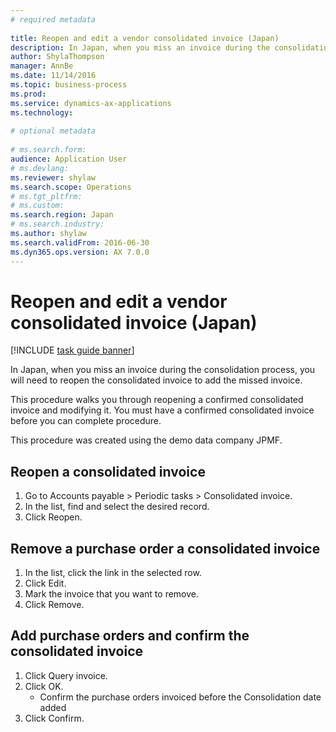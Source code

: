 ```yaml
--- 
# required metadata 
 
title: Reopen and edit a vendor consolidated invoice (Japan)
description: In Japan, when you miss an invoice during the consolidation process, you will need to reopen the consolidated invoice to add the missed invoice. 
author: ShylaThompson
manager: AnnBe 
ms.date: 11/14/2016
ms.topic: business-process 
ms.prod:  
ms.service: dynamics-ax-applications 
ms.technology:  
 
# optional metadata 
 
# ms.search.form:   
audience: Application User 
# ms.devlang:  
ms.reviewer: shylaw
ms.search.scope: Operations 
# ms.tgt_pltfrm:  
# ms.custom:  
ms.search.region: Japan
# ms.search.industry: 
ms.author: shylaw
ms.search.validFrom: 2016-06-30 
ms.dyn365.ops.version: AX 7.0.0 
---
```

# Reopen and edit a vendor consolidated invoice (Japan)

[!INCLUDE [task guide banner](../../includes/task-guide-banner.md)]

In Japan, when you miss an invoice during the consolidation process, you will need to reopen the consolidated invoice to add the missed invoice. 



This procedure walks you through reopening a confirmed consolidated invoice and modifying it. You must have a confirmed consolidated invoice before you can complete procedure.



This procedure was created using the demo data company JPMF.


## Reopen a consolidated invoice
1. Go to Accounts payable > Periodic tasks > Consolidated invoice.
2. In the list, find and select the desired record.
3. Click Reopen.

## Remove a purchase order a consolidated invoice
1. In the list, click the link in the selected row.
2. Click Edit.
3. Mark the invoice that you want to remove.
4. Click Remove.

## Add purchase orders and confirm the consolidated invoice
1. Click Query invoice.
2. Click OK.
    * Confirm the purchase orders  invoiced before the Consolidation date  added  
3. Click Confirm.


